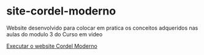 # site-cordel-moderno
 
Website desenvolvido para colocar em pratica os conceitos adqueridos nas aulas do modulo 3 do Curso em video

<a href="#">Executar o website Cordel Moderno</a>